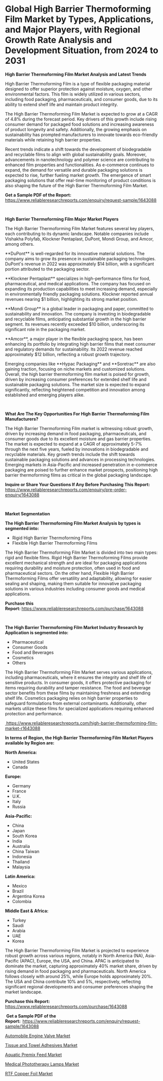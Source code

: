 <p><h1>Global High Barrier Thermoforming Film Market by Types, Applications, and Major Players, with Regional Growth Rate Analysis and Development Situation, from 2024 to 2031</h1></p><p><strong>High Barrier Thermoforming Film Market Analysis and Latest Trends</strong></p>
<p><p>High Barrier Thermoforming Film is a type of flexible packaging material designed to offer superior protection against moisture, oxygen, and other environmental factors. This film is widely utilized in various sectors, including food packaging, pharmaceuticals, and consumer goods, due to its ability to extend shelf life and maintain product integrity.</p><p>The High Barrier Thermoforming Film Market is expected to grow at a CAGR of 4.8% during the forecast period. Key drivers of this growth include rising consumer demand for packaged food solutions and increasing awareness of product longevity and safety. Additionally, the growing emphasis on sustainability has prompted manufacturers to innovate towards eco-friendly materials while retaining high barrier properties.</p><p>Recent trends indicate a shift towards the development of biodegradable and recyclable films to align with global sustainability goals. Moreover, advancements in nanotechnology and polymer science are contributing to enhanced film properties and functionalities. As e-commerce continues to expand, the demand for versatile and durable packaging solutions is expected to rise, further fueling market growth. The emergence of smart packaging solutions that offer real-time monitoring of product conditions is also shaping the future of the High Barrier Thermoforming Film Market.</p></p>
<p><strong>Get a Sample PDF of the Report:&nbsp;</strong> <a href="https://www.reliableresearchreports.com/enquiry/request-sample/1643088?utm_campaign=31&utm_medium=2&utm_source=Github&utm_content=ia&utm_term=11112024&utm_id=high-barrier-thermoforming-film">https://www.reliableresearchreports.com/enquiry/request-sample/1643088</a></p>
<p>&nbsp;</p>
<p><strong>High Barrier Thermoforming Film Major Market Players</strong></p>
<p><p>The High Barrier Thermoforming Film Market features several key players, each contributing to its dynamic landscape. Notable companies include Vishakha Polyfab, Klockner Pentaplast, DuPont, Mondi Group, and Amcor, among others.</p><p>**DuPont** is well-regarded for its innovative material solutions. The company aims to grow its presence in sustainable packaging technologies. DuPont's revenue in 2022 was approximately $14 billion, with a significant portion attributed to the packaging sector.</p><p>**Klockner Pentaplast** specializes in high-performance films for food, pharmaceutical, and medical applications. The company has focused on expanding its production capabilities to meet increasing demand, especially in environmentally friendly packaging solutions. Klockner reported annual revenues nearing $1 billion, highlighting its strong market position.</p><p>**Mondi Group** is a global leader in packaging and paper, committed to sustainability and innovation. The company is investing in biodegradable and recyclable films, anticipating substantial growth in the high barrier segment. Its revenues recently exceeded $10 billion, underscoring its significant role in the packaging market.</p><p>**Amcor**, a major player in the flexible packaging space, has been enhancing its portfolio by integrating high barrier films that meet consumer and regulatory demands for sustainability. Its 2022 revenue reached approximately $12 billion, reflecting a robust growth trajectory.</p><p>Emerging companies like **Hypac Packaging** and **Soretrac** are also gaining traction, focusing on niche markets and customized solutions. Overall, the high barrier thermoforming film market is poised for growth, driven by increasing consumer preferences for extended shelf life and sustainable packaging solutions. The market size is expected to expand significantly, reflecting heightened competition and innovation among established and emerging players alike.</p></p>
<p>&nbsp;</p>
<p><strong>What Are The Key Opportunities For High Barrier Thermoforming Film Manufacturers?</strong></p>
<p><p>The High Barrier Thermoforming Film market is witnessing robust growth, driven by increasing demand in food packaging, pharmaceuticals, and consumer goods due to its excellent moisture and gas barrier properties. The market is expected to expand at a CAGR of approximately 5-7% through the next five years, fueled by innovations in biodegradable and recyclable materials. Key growth trends include the shift towards sustainable packaging solutions and advances in processing technologies. Emerging markets in Asia-Pacific and increased penetration in e-commerce packaging are poised to further enhance market prospects, positioning high barrier thermoforming films as critical in the global packaging landscape.</p></p>
<p><strong>Inquire or Share Your Questions If Any Before Purchasing This Report:</strong> <a href="https://www.reliableresearchreports.com/enquiry/pre-order-enquiry/1643088?utm_campaign=31&utm_medium=2&utm_source=Github&utm_content=ia&utm_term=11112024&utm_id=high-barrier-thermoforming-film">https://www.reliableresearchreports.com/enquiry/pre-order-enquiry/1643088</a></p>
<p>&nbsp;</p>
<p><strong>Market Segmentation</strong></p>
<p><strong>The High Barrier Thermoforming Film Market Analysis by types is segmented into:</strong></p>
<p><ul><li>Rigid High Barrier Thermoforming Films</li><li>Flexible High Barrier Thermoforming Films</li></ul></p>
<p><p>The High Barrier Thermoforming Film Market is divided into two main types: rigid and flexible films. Rigid High Barrier Thermoforming Films provide excellent mechanical strength and are ideal for packaging applications requiring durability and moisture protection, often used in food and pharmaceutical sectors. On the other hand, Flexible High Barrier Thermoforming Films offer versatility and adaptability, allowing for easier sealing and shaping, making them suitable for innovative packaging solutions in various industries including consumer goods and medical applications.</p></p>
<p><strong>Purchase this Report:&nbsp;</strong><a href="https://www.reliableresearchreports.com/purchase/1643088?utm_campaign=31&utm_medium=2&utm_source=Github&utm_content=ia&utm_term=11112024&utm_id=high-barrier-thermoforming-film">https://www.reliableresearchreports.com/purchase/1643088</a></p>
<p>&nbsp;</p>
<p><strong>The High Barrier Thermoforming Film Market Industry Research by Application is segmented into:</strong></p>
<p><ul><li>Pharmaceutical</li><li>Consumer Goods</li><li>Food and Beverages</li><li>Cosmetics</li><li>Others</li></ul></p>
<p><p>The High Barrier Thermoforming Film Market serves various applications, including pharmaceuticals, where it ensures the integrity and shelf life of sensitive products. In consumer goods, it offers protective packaging for items requiring durability and tamper resistance. The food and beverage sector benefits from these films by maintaining freshness and extending shelf life. Cosmetics packaging relies on high barrier properties to safeguard formulations from external contaminants. Additionally, other markets utilize these films for specialized applications requiring enhanced protection and performance.</p></p>
<p><a href="https://www.reliableresearchreports.com/high-barrier-thermoforming-film-market-r1643088?utm_campaign=31&utm_medium=2&utm_source=Github&utm_content=ia&utm_term=11112024&utm_id=high-barrier-thermoforming-film">&nbsp;https://www.reliableresearchreports.com/high-barrier-thermoforming-film-market-r1643088</a></p>
<p><strong>In terms of Region, the High Barrier Thermoforming Film Market Players available by Region are:</strong></p>
<p>
    <p> <strong> North America: </strong>
        <ul>
            <li>United States</li>
            <li>Canada</li>
        </ul>
        </p> 
    <p> <strong> Europe: </strong>
        <ul>
            <li>Germany</li>
            <li>France</li>
            <li>U.K.</li>
            <li>Italy</li>
            <li>Russia</li>
        </ul>
        </p> 
    <p> <strong> Asia-Pacific: </strong>
        <ul>
            <li>China</li>
            <li>Japan</li>
            <li>South Korea</li>
            <li>India</li>
            <li>Australia</li>
            <li>China Taiwan</li>
            <li>Indonesia</li>
            <li>Thailand</li>
            <li>Malaysia</li>
        </ul>
        </p> 
    <p> <strong> Latin America: </strong>
        <ul>
            <li>Mexico</li>
            <li>Brazil</li>
            <li>Argentina Korea</li>
            <li>Colombia</li>
        </ul>
        </p> 
    <p> <strong> Middle East & Africa: </strong>
        <ul>
            <li>Turkey</li>
            <li>Saudi</li>
            <li>Arabia</li>
            <li>UAE</li>
            <li>Korea</li>
        </ul>
    </p>
    </p>
<p><p>The High Barrier Thermoforming Film Market is projected to experience robust growth across various regions, notably in North America (NA), Asia-Pacific (APAC), Europe, the USA, and China. APAC is anticipated to dominate the market, capturing approximately 40% market share, driven by rising demand in food packaging and pharmaceuticals. North America follows closely with around 25%, while Europe holds approximately 20%. The USA and China contribute 10% and 5%, respectively, reflecting significant regional developments and consumer preferences shaping the market landscape.</p></p>
<p><strong>Purchase this Report: </strong><a href="https://www.reliableresearchreports.com/purchase/1643088?utm_campaign=31&utm_medium=2&utm_source=Github&utm_content=ia&utm_term=11112024&utm_id=high-barrier-thermoforming-film">https://www.reliableresearchreports.com/purchase/1643088</a></p>
<p>&nbsp;<strong>Get a Sample PDF of the Report:&nbsp;&nbsp;</strong><a href="https://www.reliableresearchreports.com/enquiry/request-sample/1643088?utm_campaign=31&utm_medium=2&utm_source=Github&utm_content=ia&utm_term=11112024&utm_id=high-barrier-thermoforming-film">https://www.reliableresearchreports.com/enquiry/request-sample/1643088</a></p>
<p><strong></strong></p>
<p><p><a href="https://www.linkedin.com/pulse/automobile-engine-valve-revenue-growth-report-2024-2031-mkt-nova-xsuaf?utm_campaign=31&utm_medium=2&utm_source=Github&utm_content=ia&utm_term=11112024&utm_id=high-barrier-thermoforming-film">Automobile Engine Valve Market</a></p><p><a href="https://github.com/cristy9x9bur/Market-Research-Report-List-1/blob/main/tissue-and-towel-adhesives-market.md?utm_campaign=31&utm_medium=2&utm_source=Github&utm_content=ia&utm_term=11112024&utm_id=high-barrier-thermoforming-film">Tissue and Towel Adhesives Market</a></p><p><a href="https://www.linkedin.com/pulse/navigating-aquatic-premix-feed-market-expert-analysis-forecast-hpf2e?utm_campaign=31&utm_medium=2&utm_source=Github&utm_content=ia&utm_term=11112024&utm_id=high-barrier-thermoforming-film">Aquatic Premix Feed Market</a></p><p><a href="https://issuu.com/reportprime-2/docs/medical-phototherapy-lamps-market-s_6e3ff67e747a36?utm_campaign=31&utm_medium=2&utm_source=Github&utm_content=ia&utm_term=11112024&utm_id=high-barrier-thermoforming-film">Medical Phototherapy Lamps Market</a></p><p><a href="https://github.com/isbel3opkkem/Market-Research-Report-List-1/blob/main/rtf-copper-foil-market.md?utm_campaign=31&utm_medium=2&utm_source=Github&utm_content=ia&utm_term=11112024&utm_id=high-barrier-thermoforming-film">RTF Copper Foil Market</a></p></p>